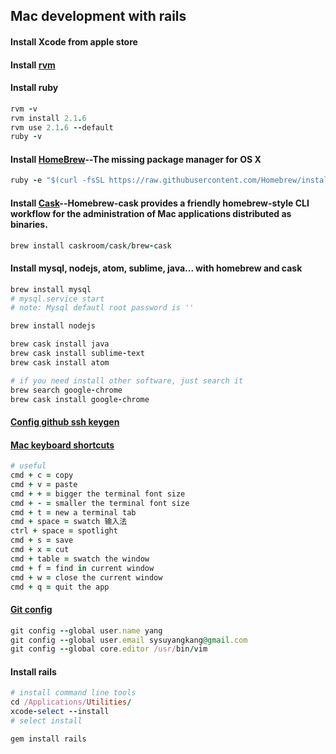 ## Mac development with rails


#### Install Xcode from apple store

#### Install [rvm](http://rvm.io)

#### Install ruby

```ruby
rvm -v
rvm install 2.1.6
rvm use 2.1.6 --default
ruby -v
```

#### Install [HomeBrew](http://brew.sh)--The missing package manager for OS X

```ruby
ruby -e "$(curl -fsSL https://raw.githubusercontent.com/Homebrew/install/master/install)"
```

#### Install [Cask](https://github.com/caskroom/homebrew-cask)--Homebrew-cask provides a friendly homebrew-style CLI workflow for the administration of Mac applications distributed as binaries.

```ruby
brew install caskroom/cask/brew-cask
```

#### Install mysql, nodejs, atom, sublime, java... with homebrew and cask

```ruby
brew install mysql
# mysql.service start
# note: Mysql defautl root password is ''

brew install nodejs

brew cask install java
brew cask install sublime-text
brew cask install atom

# if you need install other software, just search it
brew search google-chrome
brew cask install google-chrome
```

#### [Config github ssh keygen](https://help.github.com/articles/generating-ssh-keys/)

#### [Mac keyboard shortcuts](https://support.apple.com/en-us/HT201236)

```ruby
# useful
cmd + c = copy
cmd + v = paste
cmd + + = bigger the terminal font size
cmd + - = smaller the terminal font size
cmd + t = new a terminal tab
cmd + space = swatch 输入法
ctrl + space = spotlight
cmd + s = save
cmd + x = cut
cmd + table = swatch the window
cmd + f = find in current window
cmd + w = close the current window
cmd + q = quit the app
```

#### [Git config](http://git-scm.com/docs/git-config)

```ruby
git config --global user.name yang
git config --global user.email sysuyangkang@gmail.com
git config --global core.editor /usr/bin/vim
```

#### Install rails

```ruby
# install command line tools
cd /Applications/Utilities/
xcode-select --install
# select install

gem install rails
```
